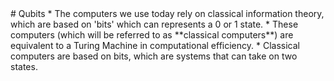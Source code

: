 <section data-markdown>
# Qubits
* The computers we use today rely on classical information theory, which are based on 'bits' which can represents a 0 or 1 state.
* These computers (which will be referred to as **classical computers**) are equivalent to a Turing Machine in computational efficiency.
* Classical computers are based on bits, which are systems that can take on two
states. 

</section>
